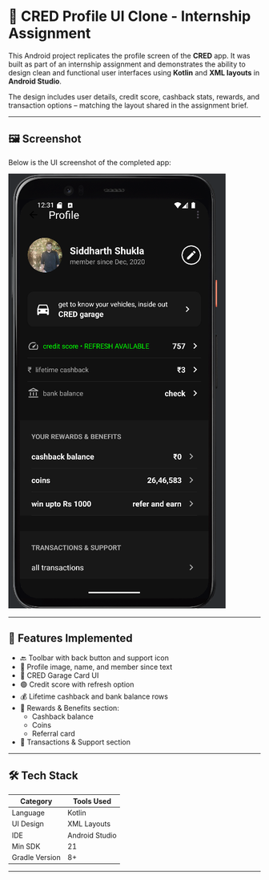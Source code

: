 
# 📱 CRED Profile UI Clone - Internship Assignment

This Android project replicates the profile screen of the **CRED** app. It was built as part of an internship assignment and demonstrates the ability to design clean and functional user interfaces using **Kotlin** and **XML layouts** in **Android Studio**.

The design includes user details, credit score, cashback stats, rewards, and transaction options – matching the layout shared in the assignment brief.

---

## 🖼️ Screenshot

Below is the UI screenshot of the completed app:



![image alt](https://github.com/Sidd2004Shukla/ProfileUI-CRED-Clone-Assignment/blob/c6c4040f2259e54c0c7d7741bda0b6b6cbc1ad0d/image.png?raw=true)


---

## 🎯 Features Implemented

- 🔙 Toolbar with back button and support icon
- 👤 Profile image, name, and member since text
- 🚗 CRED Garage Card UI
- 🟢 Credit score with refresh option
- 💰 Lifetime cashback and bank balance rows
- 🎁 Rewards & Benefits section:
  - Cashback balance
  - Coins
  - Referral card
- 🧾 Transactions & Support section

---

## 🛠️ Tech Stack

| Category      | Tools Used        |
|---------------|-------------------|
| Language       | Kotlin            |
| UI Design      | XML Layouts       |
| IDE            | Android Studio    |
| Min SDK        | 21                |
| Gradle Version | 8+                |

---




